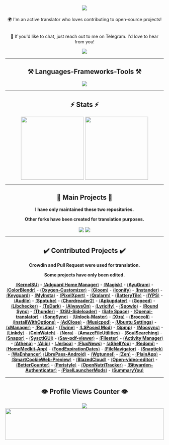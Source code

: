 <h1 align="center">
    <img src="https://readme-typing-svg.herokuapp.com/?font=Righteous&size=50&center=true&vCenter=true&width=1500&height=75&duration=2500&lines=Hi+There!+👋;+I'm+WINZORT!;+Browse+my+profile!" />
</h1>

<div align="center">
🌍 I'm an active translator who loves contributing to open-source projects! <br><br>

💬 If you'd like to chat, just reach out to me on Telegram. I'd love to hear from you!
</div>

<div align="center"> 
  <a href="https://t.me/microzort">
    <img src="https://img.shields.io/badge/Contact-333333?style=for-the-badge&logo=telegram&logoColor=blue" />
  </a>
</div>

---
 
<h2 align="center">⚒️ Languages-Frameworks-Tools ⚒️</h2>

<div align="center">
    <img src="https://skillicons.dev/icons?i=python,github,vscode,linux,debian,raspberrypi" />
</div>

---

<h2 align="center">⚡ Stats ⚡</h2>

<div align=center>  
  <img height=200 align="center" src="https://github-readme-stats.vercel.app/api?username=mikropsoft" />
  <img height=200 align="center" src="https://github-readme-stats.vercel.app/api/top-langs/?username=mikropsoft&langs_count=2" />
</div>

---

<h2 align="center">👾 Main Projects 👾</h2>

<div align="center">
    
**I have only maintained these two repositories.**

**Other forks have been created for translation purposes.**
    
</div>

<div align=center>
  <img align="center" src="https://github-readme-stats.vercel.app/api/pin/?username=mikropsoft&repo=NmapLite" />
  <img align="center" src="https://github-readme-stats.vercel.app/api/pin/?username=mikropsoft&repo=StevenBlock" />
</div>

---

<h2 align="center">✔️ Contributed Projects ✔️</h2>

<div align="center">
    
**Crowdin and Pull Request were used for translation.**

**Some projects have only been edited.**
    
</div>

<div align="center">

[(**Kern‌elSU**)](https://github.com/tiann/KernelSU) - [(**Adguard Home Manager**)](https://github.com/JGeek00/adguard-home-manager) - [(**Magisk**)](https://github.com/topjohnwu/Magisk) - [(**AyuGram**)](https://github.com/AyuGram) - [(**ColorB‌lendr**)](https://github.com/Mahmud0808/ColorBlendr) - [(**Oxygen-Customizer**)](https://github.com/DHD2280/Oxygen-Customizer) - [(**Glo‌om**)](https://github.com/MateriiApps/Gloom) - [(**Iconify**)](https://github.com/Mahmud0808/Iconify) - [(**In‌stander**)](https://thedise.me/instander) - [(**Keyguard**)](https://github.com/AChep/keyguard-app) - [(**My‌Insta**)](https://myinsta.app) - [(**Pixe‌lXpert**)](https://github.com/siavash79/PixelXpert) - [(**Qralarm**)](https://github.com/sweakpl/qralarm-android) - [(**BatteryTile**)](https://github.com/CominAtYou/BatteryTile) - [(**IYPS**)](https://github.com/StellarSand/IYPS) - [(**Audile**)](https://github.com/aleksey-saenko/MusicRecognizer) - [(**Spotube**)](https://github.com/KRTirtho/spotube) - [(**Chord‌reader2**)](https://github.com/AndInTheClouds/chordreader2) - [(**Apku‌pdater**)](https://github.com/rumboalla/apkupdater) - [(**Gopeed**)](https://github.com/GopeedLab/gopeed) - [(**Libc‌hecker**)](https://github.com/LibChecker/LibChecker) - [(**ToDark**)](https://github.com/darkmoonight/ToDark) - [(**Alw‌aysOn**)](https://github.com/Domi04151309/AlwaysOn) - [(**Lyricify**)](https://github.com/WXRIW/Lyricify-App) - [(**Spo‌wlo**)](https://github.com/BobbyESP/Spowlo) - [(**Round Sync**)](https://github.com/newhinton/Round-Sync) - [(**Thunder**)](https://github.com/thunder-app/thunder) - [(**DSU-Sideloader**)](https://github.com/VegaBobo/DSU-Sideloader) - [(**Saf‌e Space**)](https://github.com/aashishksahu/SafeSpace) - [(**Openai-translator**)](https://github.com/openai-translator/openai-translator) - [(**SongSync**)](https://github.com/Lambada10/SongSync) - [(**Unlock-Master**)](https://github.com/sweakpl/unlock-master) - [(**Xtra**)](https://github.com/crackededed/Xtra) - [(**Broccoli**)](https://github.com/flauschtrud/broccoli) - [(**InstallWithOptions**)](https://github.com/zacharee/InstallWithOptions) - [(**AdClose**)](https://github.com/zjyzip/AdClose) - [(**Musicpod**)](https://github.com/ubuntu-flutter-community/musicpod) - [(**Ubuntu Settings**)](https://github.com/ubuntu-flutter-community/settings) - [(**xManager**)](https://github.com/Team-xManager/xManager) - [(**ReLabs**)](https://github.com/theimpulson/ReLabs) - [(**Twine**)](https://github.com/msasikanth/twine) - [(**LSPosed Mod**)](https://github.com/mywalkb/LSPosed_mod) - [(**Spmp**)](https://github.com/toasterofbread/spmp) - [(**Moosync**)](https://github.com/Moosync/Moosync) - [(**Linkdy**)](https://github.com/JGeek00/linkdy) - [(**CoinWatch**)](https://github.com/shorthouse/CoinWatch) - [(**Nora**)](https://github.com/Sandakan/Nora) - [(**AmazeFileUtilities**)](https://github.com/TeamAmaze/AmazeFileUtilities) - [(**SoulSearching**)](https://github.com/enteraname74/SoulSearching) - [(**Snappr**)](https://github.com/Iamlooker/Snappr) - [(**SysctlGUI**)](https://github.com/Lennoard/SysctlGUI) - [(**Sav-pdf-viewer**)](https://github.com/Sav22999/sav-pdf-viewer-pro) - [(**Filester**)](https://github.com/roozbehzarei/filester) - [(**Activ‌ity Manager**)](https://github.com/sdex/ActivityManager) - [(**Athena**)](https://github.com/SebaUbuntu/Athena) - [(**Alibi**)](https://github.com/Myzel394/Alibi) - [(**Jerboa**)](https://github.com/LemmyNet/jerboa) - [(**FluxNews**)](https://github.com/KevinCFechtel/FluxNews) - [(**aShellYou**)](https://github.com/DP-Hridayan/aShellYou) - [(**Redomi**)](https://github.com/acszo/Redomi) - [(**HomeMedkit-App**)](https://github.com/pewaru-333/HomeMedkit-App) - [(**FoodExpirationDates**)](https://github.com/lorenzovngl/FoodExpirationDates) - [(**FileNavigator**)](https://github.com/w2sv/FileNavigator) - [(**Snaptick**)](https://github.com/vishal2376/snaptick) - [(**WaEnhancer**)](https://github.com/Dev4Mod/WaEnhancer) [(**LibrePass-Android**)](https://github.com/LibrePass/LibrePass-Android) - [(**Wgtunnel**)](https://github.com/zaneschepke/wgtunnel) - [(**Zen**)](https://github.com/pakka-papad/Zen) - [(**PlainApp**)](https://github.com/ismartcoding/plain-app) - [(**SmartCookieWeb-Preview**)](https://github.com/CookieJarApps/SmartCookieWeb-Preview) - [(**BlazedCloud**)](https://github.com/TheRedSpy15/blazedcloud) - [(**Open-video-editor**)](https://github.com/devhyper/open-video-editor) - [(**BetterCounter**)](https://github.com/albertvaka/bettercounter) - [(**Peristyle**)](https://github.com/Hamza417/Peristyle) - [(**OpenNutriTracker**)](https://github.com/simonoppowa/OpenNutriTracker) - [(**Bitwarden-Authenticator**)](https://github.com/bitwarden/authenticator-android) - 
[(**PixelLauncherMods**)](https://github.com/KieronQuinn/PixelLauncherMods) - [(**SummaryYou**)](https://github.com/talosross/SummaryYou)

</div>

---

<h2 align="center">👁️ Profile Views Counter 👁️</h2>

<div align="center">
    <a href="https://u8views.com/github/mikropsoft">
        <img src="https://u8views.com/api/v1/github/profiles/75412448/views/day-week-month-total-count.svg">
    </a>
</div>

<img src="https://raw.githubusercontent.com/matfantinel/matfantinel/master/waves.svg" width="100%" height="100">
